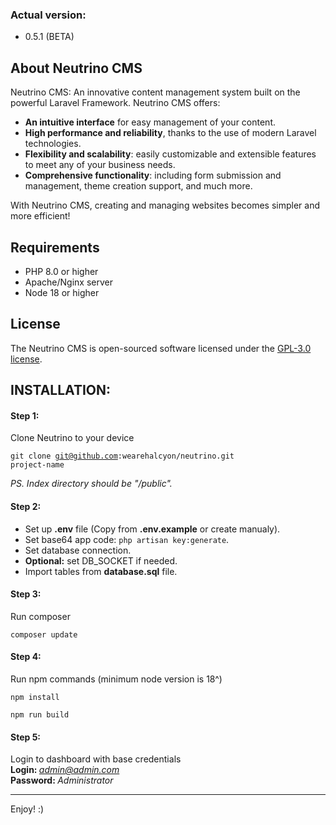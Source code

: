 ### Actual version:
- 0.5.1 (BETA)

## About Neutrino CMS

Neutrino CMS: An innovative content management system built on the powerful Laravel Framework. Neutrino CMS offers:

- <strong>An intuitive interface</strong> for easy management of your content.
- <strong>High performance and reliability</strong>, thanks to the use of modern Laravel technologies.
- <strong>Flexibility and scalability</strong>: easily customizable and extensible features to meet any of your business needs.
- <strong>Comprehensive functionality</strong>: including form submission and management, theme creation support, and much more.

With Neutrino CMS, creating and managing websites becomes simpler and more efficient!

## Requirements

- PHP 8.0 or higher
- Apache/Nginx server
- Node 18 or higher

## License

The Neutrino CMS is open-sourced software licensed under the [GPL-3.0 license](https://github.com/wearehalcyon/neutrino?tab=GPL-3.0-1-ov-file#readme).

## INSTALLATION:

#### Step 1:
Clone Neutrino to your device

<code>git clone git@github.com:wearehalcyon/neutrino.git project-name</code>

<i>PS. Index directory should be "/public".</i>

#### Step 2:
- Set up <strong>.env</strong> file (Copy from <strong>.env.example</strong> or create manualy).
- Set base64 app code: <code>php artisan key:generate</code>.
- Set database connection.
- <strong>Optional:</strong> set DB_SOCKET if needed.
- Import tables from <strong>database.sql</strong> file.

#### Step 3:

Run composer

<code>composer update</code>

#### Step 4:

Run npm commands (minimum node version is 18^)

<code>npm install</code>

<code>npm run build</code>

#### Step 5:

Login to dashboard with base credentials
<br>
<strong>Login: </strong><i>admin@admin.com</i>
<br>
<strong>Password: </strong><i>Administrator</i>

<hr>

Enjoy! :)
